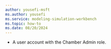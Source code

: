 ```yaml
---
author: yousefi-msft
ms.author: yousefi
ms.service: modeling-simulation-workbench
ms.topic: how-to
ms.date: 08/20/2024
---
```

* A user account with the Chamber Admin role.